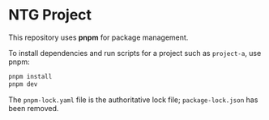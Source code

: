 # NTG Project

This repository uses **pnpm** for package management.

To install dependencies and run scripts for a project such as `project-a`, use pnpm:

```bash
pnpm install
pnpm dev
```

The `pnpm-lock.yaml` file is the authoritative lock file; `package-lock.json` has been removed.

